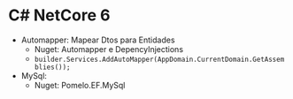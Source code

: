 # C# NetCore 6

* Automapper: Mapear Dtos para Entidades
  * Nuget: Automapper e DepencyInjections
  * `builder.Services.AddAutoMapper(AppDomain.CurrentDomain.GetAssemblies());`
* MySql:
  * Nuget: Pomelo.EF.MySql 
